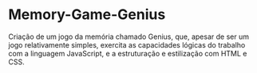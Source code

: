 # Memory-Game-Genius
 Criação de um jogo da memória chamado Genius, que, apesar de ser um jogo relativamente simples, exercita as capacidades lógicas do trabalho com a linguagem JavaScript, e a estruturação e estilização com HTML e CSS.
